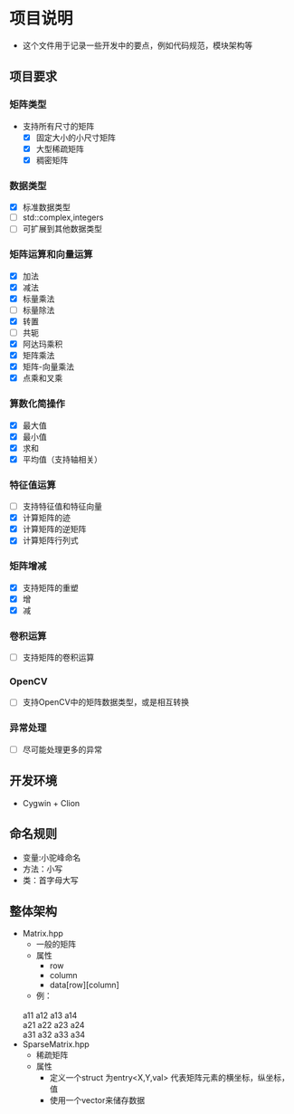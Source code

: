 # 项目说明 
+ 这个文件用于记录一些开发中的要点，例如代码规范，模块架构等
## 项目要求
### 矩阵类型
+ 支持所有尺寸的矩阵
   + [x] 固定大小的小尺寸矩阵
   + [x] 大型稀疏矩阵
   + [x] 稠密矩阵
### 数据类型
+ [x] 标准数据类型
+ [ ] std::complex,integers
+ [ ] 可扩展到其他数据类型
### 矩阵运算和向量运算
+ [x] 加法
+ [x] 减法
+ [x] 标量乘法
+ [ ] 标量除法
+ [x] 转置 
+ [ ] 共轭
+ [x] 阿达玛乘积
+ [x] 矩阵乘法
+ [x] 矩阵-向量乘法
+ [x] 点乘和叉乘
### 算数化简操作
+ [x] 最大值
+ [x] 最小值
+ [x] 求和
+ [x] 平均值（支持轴相关）
### 特征值运算
+ [ ] 支持特征值和特征向量
+ [x] 计算矩阵的迹
+ [x] 计算矩阵的逆矩阵
+ [x] 计算矩阵行列式
### 矩阵增减
+ [x] 支持矩阵的重塑
+ [x] 增 
+ [x] 减
### 卷积运算
+ [ ] 支持矩阵的卷积运算
### OpenCV
+ [ ] 支持OpenCV中的矩阵数据类型，或是相互转换
### 异常处理
+ [ ] 尽可能处理更多的异常
## 开发环境
+ Cygwin + Clion
## 命名规则
+ 变量:小驼峰命名
+ 方法：小写
+ 类：首字母大写
## 整体架构
+ Matrix.hpp
    + 一般的矩阵
    + 属性
        + row
        + column
        + data[row][column]
     + 例：
     <br>
     a11 a12 a13 a14
     <br>
     a21 a22 a23 a24
     <br>
     a31 a32 a33 a34
+ SparseMatrix.hpp
    + 稀疏矩阵
    + 属性
        + 定义一个struct 为entry<X,Y,val> 代表矩阵元素的横坐标，纵坐标，值
        + 使用一个vector<entry>来储存数据
        
        




